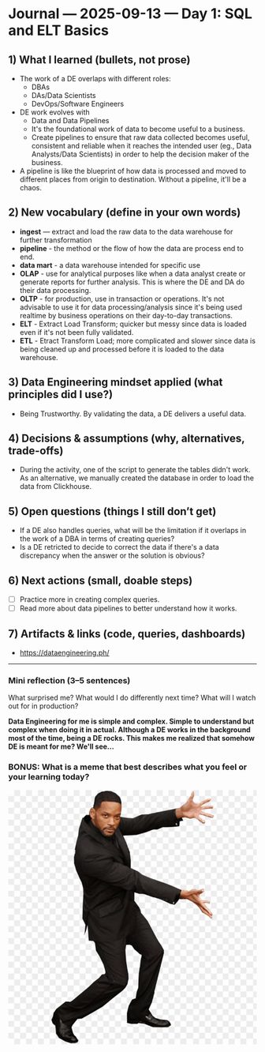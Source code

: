 # Journal — 2025-09-13 — Day 1: SQL and ELT Basics

## 1) What I learned (bullets, not prose)
- The work of a DE overlaps with different roles:
  * DBAs
  * DAs/Data Scientists
  * DevOps/Software Engineers
- DE work evolves with
    * Data and Data Pipelines
    * It's the foundational work of data to become useful to a business. 
    * Create pipelines to ensure that raw data collected becomes useful, consistent and reliable when it reaches the intended user (eg., Data Analysts/Data Scientists) in order to help the decision maker of the business.
- A pipeline is like the blueprint of how data is processed and moved to different places from origin to destination. Without a pipeline, it'll be a chaos.

## 2) New vocabulary (define in your own words)
- **ingest** — extract and load the raw data to the data warehouse for further transformation
- **pipeline** - the method or the flow of how the data are process end to end.  
- **data mart** - a data warehouse intended for specific use
- **OLAP** - use for analytical purposes like when a data analyst create or generate reports for further analysis. This is where the DE and DA do their data processing.
- **OLTP** - for production, use in transaction or operations. It's not advisable to use it for data processing/analysis since it's being used realtime by business operations on their day-to-day transactions.
- **ELT** - Extract Load Transform; quicker but messy since data is loaded even if it's not been fully validated.
- **ETL** - Etract Transform Load; more complicated and slower since data is being cleaned up and processed before it is loaded to the data warehouse.


## 3) Data Engineering mindset applied (what principles did I use?)
- Being Trustworthy. By validating the data, a DE delivers a useful data.

## 4) Decisions & assumptions (why, alternatives, trade-offs)
- During the activity, one of the script to generate the tables didn't work. As an alternative, we manually created the database in order to load the data from Clickhouse.

## 5) Open questions (things I still don’t get)
- If a DE also handles queries, what will be the limitation if it overlaps in the work of a DBA in terms of creating queries?
- Is a DE retricted to decide to correct the data if there's a data discrepancy when the answer or the solution is obvious? 

## 6) Next actions (small, doable steps)
- [ ] Practice more in creating complex queries.
- [ ] Read more about data pipelines to better understand how it works.

## 7) Artifacts & links (code, queries, dashboards)
- https://dataengineering.ph/

---

### Mini reflection (3–5 sentences)
What surprised me? What would I do differently next time? What will I watch out for in production?

**Data Engineering for me is simple and complex. Simple to understand but complex when doing it in actual. Although a DE works in the background  most of the time, being a DE rocks. This makes me realized that somehow DE is meant for me? We'll see...** 


### BONUS: What is a meme that best describes what you feel or your learning today?

![Alt text](../assets/magic_transformation.jpg "A Data Engineer does magic transformation of data.")